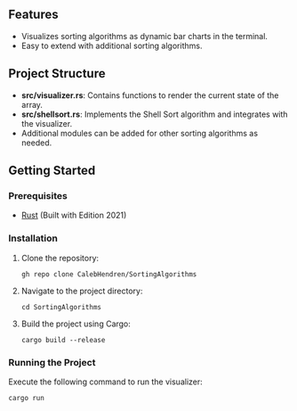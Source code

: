 ## Features
- Visualizes sorting algorithms as dynamic bar charts in the terminal.
- Easy to extend with additional sorting algorithms.

## Project Structure
- **src/visualizer.rs**: Contains functions to render the current state of the array.
- **src/shellsort.rs**: Implements the Shell Sort algorithm and integrates with the visualizer.
- Additional modules can be added for other sorting algorithms as needed.

## Getting Started

### Prerequisites
- [Rust](https://www.rust-lang.org/) (Built with Edition 2021)

### Installation
1. Clone the repository:
   ```
   gh repo clone CalebHendren/SortingAlgorithms
   ```
2. Navigate to the project directory:
   ```
   cd SortingAlgorithms
   ```
3. Build the project using Cargo:
   ```
   cargo build --release
   ```

### Running the Project
Execute the following command to run the visualizer:
```
cargo run
```
